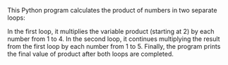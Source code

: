 This Python program calculates the product of numbers in two separate loops:

In the first loop, it multiplies the variable product (starting at 2) by each number from 1 to 4.
In the second loop, it continues multiplying the result from the first loop by each number from 1 to 5.
Finally, the program prints the final value of product after both loops are completed.

